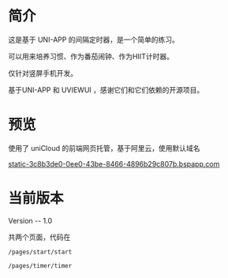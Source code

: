 # 简介

这是基于 UNI-APP 的间隔定时器，是一个简单的练习。

可以用来培养习惯、作为番茄闹钟、作为HIIT计时器。

仅针对竖屏手机开发。

基于UNI-APP 和 UVIEWUI ，感谢它们和它们依赖的开源项目。



# 预览

使用了 uniCloud 的前端网页托管，基于阿里云，使用默认域名

[static-3c8b3de0-0ee0-43be-8466-4896b29c807b.bspapp.com](https://static-3c8b3de0-0ee0-43be-8466-4896b29c807b.bspapp.com/#/)



# 当前版本

Version -- 1.0

共两个页面，代码在

`/pages/start/start`

`/pages/timer/timer`

